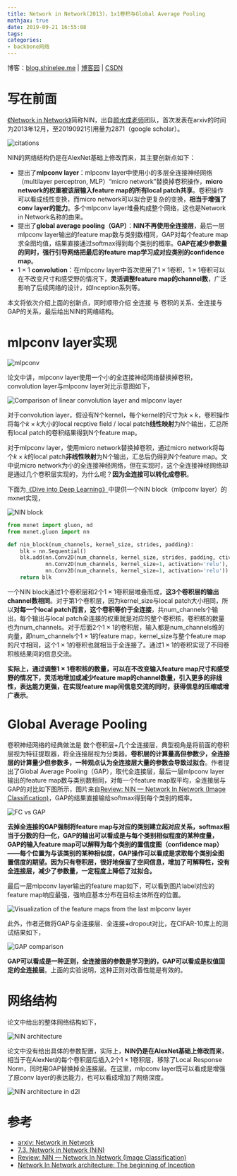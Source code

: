 ```yaml
---
title: Network in Network(2013)，1x1卷积与Global Average Pooling
mathjax: true
date: 2019-09-21 16:55:08
tags:
categories:
- backbone网络
---
```




博客：[blog.shinelee.me](https://blog.shinelee.me/) | [博客园](https://www.cnblogs.com/shine-lee/) | [CSDN](https://blog.csdn.net/blogshinelee)



# 写在前面

[《Network in Network》](https://arxiv.org/abs/1312.4400#)简称NIN，出自[颜水成老师](https://www.ece.nus.edu.sg/stfpage/eleyans/)团队，首次发表在arxiv的时间为2013年12月，至20190921引用量为2871（google scholar）。

![citations](https://s2.ax1x.com/2019/09/25/uZazad.png)

NIN的网络结构仍是在AlexNet基础上修改而来，其主要创新点如下：

- 提出了**mlpconv layer**：mlpconv layer中使用小的多层全连接神经网络（multilayer perceptron, MLP）“micro network”替换掉卷积操作，**micro network的权重被该层输入feature map的所有local patch共享**。卷积操作可以看成线性变换，而micro network可以拟合更复杂的变换，**相当于增强了conv layer的能力**。多个mlpconv layer堆叠构成整个网络，这也是Network in Network名称的由来。
- 提出了**global average pooling（GAP）**：**NIN不再使用全连接层**，最后一层mlpconv layer输出的feature map数与类别数相同，GAP对每个feature map求全图均值，结果直接通过softmax得到每个类别的概率。**GAP在减少参数量的同时，强行引导网络把最后的feature map学习成对应类别的confidence map**。
- $1\times 1$ **convolution**：在mlpconv layer中首次使用了$1\times 1$卷积，$1\times 1$卷积可以在不改变尺寸和感受野的情况下，**灵活调整feature map的channel数**，广泛影响了后续网络的设计，如Inception系列等。



本文将依次介绍上面的创新点，同时顺带介绍 全连接 与 卷积的关系、全连接与GAP的关系，最后给出NIN的网络结构。


# mlpconv layer实现

![mlpconv](https://s2.ax1x.com/2019/10/09/u4W4Q1.png)

论文中讲，mlpconv layer使用一个小的全连接神经网络替换掉卷积，convolution layer与mlpconv layer对比示意图如下，

![Comparison of linear convolution layer and mlpconv layer](https://s2.ax1x.com/2019/10/09/u4hlHf.png)

对于convolution layer，假设有N个kernel，每个kernel的尺寸为$k \times k$，卷积操作将每个$k \times k$大小的local recptive field / local patch**线性映射**为N个输出，汇总所有local patch的卷积结果得到N个feature map。

对于mlpconv layer，使用micro network替换掉卷积，通过micro network将每个$k \times k$的local patch**非线性映射**为N个输出，汇总后仍得到N个feature map。文中说micro network为小的全连接神经网络，但在实现时，这个全连接神经网络却是通过几个卷积层实现的，为什么呢？**因为全连接可以转化成卷积**。

下面为[《Dive into Deep Learning》](https://d2l.ai/chapter_convolutional-modern/nin.html)中提供一个NIN block（mlpconv layer）的mxnet实现，

![NIN block](https://s2.ax1x.com/2019/10/10/u7ktQU.png)

```python
from mxnet import gluon, nd
from mxnet.gluon import nn

def nin_block(num_channels, kernel_size, strides, padding):
    blk = nn.Sequential()
    blk.add(nn.Conv2D(num_channels, kernel_size, strides, padding, ctivation='relu'),
            nn.Conv2D(num_channels, kernel_size=1, activation='relu'),
            nn.Conv2D(num_channels, kernel_size=1, activation='relu'))
    return blk
```

一个NIN block通过1个卷积层和2个$1 \times 1$卷积层堆叠而成，**这3个卷积层的输出channel数相同**。对于第1个卷积层，因为kernel_size与local patch大小相同，所以**对每一个local patch而言，这个卷积等价于全连接**，共num_channels个输出，每个输出与local patch全连接的权重就是对应的整个卷积核，卷积核的数量也为num_channels。对于后面2个$1\times 1$的卷积层，输入都是num_channels维的向量，即num_channels个$1\times 1$的feature map，kernel_size与整个feature map的尺寸相同，这个$1\times 1$的卷积也就相当于全连接了。通过$1\times 1$的卷积实现了不同卷积核结果间的信息交流。


**实际上，通过调整$1\times 1$卷积核的数量，可以在不改变输入feature map尺寸和感受野的情况下，灵活地增加或减少feature map的channel数量，引入更多的非线性，表达能力更强，在实现feature map间信息交流的同时，获得信息的压缩或增广表示**。

# Global Average Pooling

卷积神经网络的经典做法是 数个卷积层+几个全连接层，典型视角是将前面的卷积层视为特征提取器，将全连接层视为分类器。**卷积层的计算量高但参数少，全连接层的计算量少但参数多，一种观点认为全连接层大量的参数会导致过拟合**。作者提出了Global Average Pooling（GAP），取代全连接层，最后一层mlpconv layer输出的feature map数与类别数相同，对每一个feature map取平均，全连接层与GAP的对比如下图所示，图片来自[Review: NIN — Network In Network (Image Classification)](https://towardsdatascience.com/review-nin-network-in-network-image-classification-69e271e499ee)，GAP的结果直接输给softmax得到每个类别的概率。

![FC vs GAP](https://s2.ax1x.com/2019/10/11/ubCbI1.png)

**去掉全连接的GAP强制将feature map与对应的类别建立起对应关系，softmax相当于分数的归一化，GAP的输出可以看成是与每个类别相似程度的某种度量，GAP的输入feature map可以解释为每个类别的置信度图（confidence map）——每个位置为与该类别的某种相似度，GAP操作可以看成是求取每个类别全图置信度的期望。因为只有卷积层，很好地保留了空间信息，增加了可解释性，没有全连接层，减少了参数量，一定程度上降低了过拟合。**

最后一层mlpconv layer输出的feature map如下，可以看到图片label对应的feature map响应最强，强响应基本分布在目标主体所在的位置。

![Visualization of the feature maps from the last mlpconv layer](https://s2.ax1x.com/2019/10/11/ubmT1A.png)

此外，作者还做将GAP与全连接层、全连接+dropout对比，在CIFAR-10库上的测试结果如下，

![GAP comparison](https://s2.ax1x.com/2019/10/11/ubuQ2j.png)

**GAP可以看成是一种正则，全连接层的参数是学习到的，GAP可以看成是权值固定的全连接层**。上面的实验说明，这种正则对改善性能是有效的。



# 网络结构

论文中给出的整体网络结构如下，

![NIN architecture](https://s2.ax1x.com/2019/10/11/ubBdYQ.png)

论文中没有给出具体的参数配置，实际上，**NIN仍是在AlexNet基础上修改而来**，相当于在AlexNet的每个卷积层后插入2个$1\times 1$卷积层，移除了Local Response Norm，同时用GAP替换掉全连接层。在这里，mlpconv layer既可以看成是增强了原conv layer的表达能力，也可以看成增加了网络深度。

![NIN architecture in d2l](https://s2.ax1x.com/2019/10/11/ubgCBn.png)


# 参考

- [arxiv: Network in Network](https://arxiv.org/abs/1312.4400#)
- [7.3. Network in Network (NiN)](https://d2l.ai/chapter_convolutional-modern/nin.html)
- [Review: NIN — Network In Network (Image Classification)](https://towardsdatascience.com/review-nin-network-in-network-image-classification-69e271e499ee)
- [Network In Network architecture: The beginning of Inception](http://teleported.in/posts/network-in-network/)





